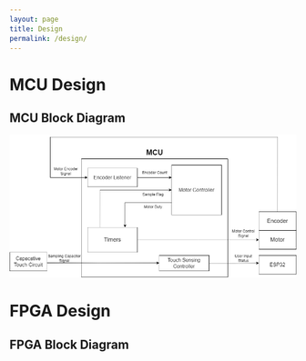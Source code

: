 ```yaml
---
layout: page
title: Design
permalink: /design/
---
```


# MCU Design

## MCU Block Diagram

<p align = "center">
<img src = "./assets/img/mcuBDpng.png" alt = "mcuBd" width = "600"/>
</p>

# FPGA Design

## FPGA Block Diagram
